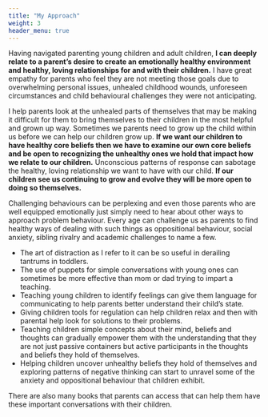 ```yaml
---
title: "My Approach"
weight: 3
header_menu: true
---
```



Having navigated parenting young children and adult children, **I can deeply relate to a parent’s desire to create an emotionally healthy environment and healthy, loving relationships for and with their children.**  I have great empathy for parents who feel they are not meeting those goals due to overwhelming personal issues, unhealed childhood wounds, unforeseen circumstances and child behavioural challenges they were not anticipating.   

I help parents look at the unhealed parts of themselves that may be making it difficult for them to bring themselves to their children in the most helpful and grown up way.  Sometimes we parents need to grow up the child within us before we can help our children grow up. **If we want our children to have healthy core beliefs then we have to examine our own core beliefs and be open to recognizing the unhealthy ones we hold that impact how we relate to our children.** Unconscious patterns of response can sabotage the healthy, loving relationship we want to have with our child. **If our children see us continuing to grow and evolve they will be more open to doing so themselves.**

Challenging behaviours can be perplexing and even those parents who are well equipped emotionally just simply need to hear about other ways to approach problem behaviour.  Every age can challenge us as parents to find healthy ways of dealing with such things as oppositional behaviour, social anxiety, sibling rivalry and academic challenges to name a few. 

- The art of distraction as I refer to it can be so useful in derailing tantrums in toddlers. 
- The use of puppets for simple conversations with young ones can sometimes be more effective than mom or dad trying to impart a teaching. 
- Teaching young children to identify feelings can give them language for communicating to help parents better understand their child’s state. 
- Giving children tools for regulation can help children relax and then with parental help look for solutions to their problems. 
- Teaching children simple concepts about their mind, beliefs and thoughts can gradually empower them with the understanding that they are not just passive containers but active participants in the thoughts and beliefs they hold of themselves. 
- Helping children uncover unhealthy beliefs they hold of themselves and exploring patterns of negative thinking can start to unravel some of the anxiety and oppositional behaviour that children exhibit. 

There are also many books that parents can access that can help them have these important conversations with their children.
